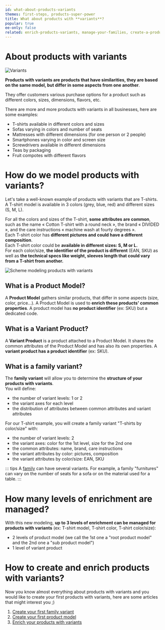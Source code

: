 ```yaml
---
id: what-about-products-variants
themes: first-steps, products-super-power
title: What about products with **variants**?
popular: true
ee-only: false
related: enrich-products-variants, manage-your-families, create-a-product
---
```


# About products with variants

![Variants](../img/Products_Product%20variant.svg)

**Products with variants are products that have similarities, they are based on the same model, but differ in some aspects from one another**.

They offer customers various purchase options for a product such as different colors, sizes, dimensions, flavors, etc.

There are more and more products with variants in all businesses, here are some examples:
- T-shirts available in different colors and sizes
- Sofas varying in colors and number of seats
- Mattresses with different dimensions (for one person or 2 people)
- Smartphones varying in color and screen size
- Screwdrivers available in different dimensions
- Teas by packaging
- Fruit compotes with different flavors

# How do we model products with variants?

Let's take a well-known example of products with variants that are T-shirts. A T-shirt model is available in 3 colors (grey, blue, red) and different sizes (S, M, L).

For all the colors and sizes of the T-shirt, **some attributes are common**, such as the name « Cotton T-shirt with a round neck », the brand « DIVIDED », and the care instructions « machine wash at fourty degrees ».   
Each T-shirt color has **different pictures and could have a different composition**.  
Each T-shirt color could be **available in different sizes: S, M or L.**   
For each color/size, **the identifier of the product is different** (EAN, SKU) as well as **the technical specs like weight, sleeves length that could vary from a T-shirt from another.**

![Scheme modeling products with variants](../img/scheme_variants.png)

## What is a Product Model?

A **Product Model** gathers similar products, that differ in some aspects (size, color, price...). A Product Model is used to **enrich these products' common properties**.
A product model has **no product identifier** (ex: SKU) but a dedicated code.

## What is a Variant Product?

A **Variant Product** is a product attached to a Product Model. It shares the common attributes of the Product Model and has also its own properties. A **variant product has a product identifier** (ex: SKU).

## What is a family variant?

The **family variant** will allow you to determine the **structure of your products with variants**.  
You will define:
- the number of variant levels: 1 or 2
- the variant axes for each level
- the distribution of attributes between common attributes and variant attributes

For our T-shirt example, you will create a family variant "T-shirts by color/size" with:
- the number of variant levels: 2
- the variant axes: color for the 1st level, size for the 2nd one
- the common attributes: name, brand, care instructions
- the variant attributes by color: pictures, composition
- the variant attributes by color/size: EAN, SKU

::: tips
A [family](/articles/what-is-a-family.html) can have several variants. For example, a family "furnitures" can vary on the number of seats for a sofa or on the material used for a table.
:::

# How many levels of enrichment are managed?
With this new modeling, **up to 3 levels of enrichment can be managed for products with variants** (ex: T-shirt model, T-shirt color, T-shirt color/size):
- 2 levels of product model (we call the 1st one a "root product model" and the 2nd one a "sub product model")
- 1 level of variant product

# How to create and enrich products with variants?
Now you know almost everything about products with variants and you would like to create your first products with variants, here are some articles that might interest you ;)
1.  [Create your first family variant](/articles/manage-your-families.html#create-a-family-variant)
1.  [Create your first product model ](/articles/create-a-product.html#create-a-product-model)
1.  [Enrich your products with variants](/articles/enrich-products-variants.html)
